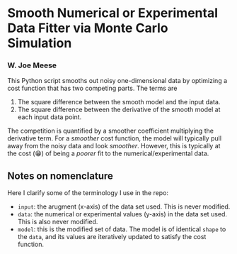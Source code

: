 # Smooth Numerical or Experimental Data Fitter via Monte Carlo Simulation
### W. Joe Meese

This Python script smooths out noisy one-dimensional data by optimizing a cost function that has two competing parts. The terms are 

1. The square difference between the smooth model and the input data.
1. The square difference between the derivative of the smooth model at each input data point.

The competition is quantified by a smoother coefficient multiplying the derivative term. For a _smoother_ cost function, the model will typically pull away from the noisy data and look _smoother_. However, this is typically at the cost (:grin:) of being a _poorer_ fit to the numerical/experimental data.

## Notes on nomenclature
Here I clarify some of the terminology I use in the repo:
* `input`: the arugment (x-axis) of the data set used. This is never modified.
* `data`: the numerical or experimental values (y-axis) in the data set used. This is also never modified.
* `model`: this is the modified set of data. The model is of identical `shape` to the `data`, and its values are iteratively updated to satisfy the cost function.